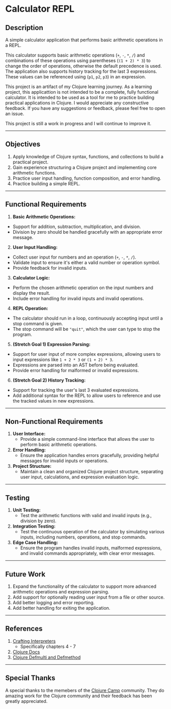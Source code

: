 # Calculator REPL

## Description

A simple calculator application that performs basic arithmetic operations in a REPL.

This calculator supports basic arithmetic operations (`+`, `-`, `*`, `/`) and combinations of these operations
using parentheses (`(1 + 2) * 3`) to change the order of operations, otherwise the default precedence is used.
The application also supports history tracking for the last 3 expressions. These values can be referenced
using (`p1`, `p2`, `p3`) in an expression.

This project is an artifact of my Clojure learning journey. As a learning project,
this applicattion is not intended to be a complete, fully functional calculator.
It is intended to be used as a tool for me to practice building practical applications in Clojure.
I would appreciate any constructive feedback. If you have any suggestions or feedback, please feel free to open an issue.

This project is still a work in progress and I will continue to improve it.

---

## Objectives

1. Apply knowledge of Clojure syntax, functions, and collections to build a practical project.
2. Gain experience structuring a Clojure project and implementing core arithmetic functions.
3. Practice user input handling, function composition, and error handling.
4. Practice building a simple REPL.

---

## Functional Requirements

1. **Basic Arithmetic Operations:**

- Support for addition, subtraction, multiplication, and division.
- Division by zero should be handled gracefully with an appropriate error message.

2. **User Input Handling:**

- Collect user input for numbers and an operation (`+`, `-`, `*`, `/`).
- Validate input to ensure it's either a valid number or operation symbol.
- Provide feedback for invalid inputs.

3. **Calculator Logic:**

- Perform the chosen arithmetic operation on the input numbers and display the result.
- Include error handling for invalid inputs and invalid operations.

4. **REPL Operation:**

- The calculator should run in a loop, continuously accepting input until a stop command is given.
- The stop command will be `"quit"`, which the user can type to stop the program.

5. **(Stretch Goal 1) Expression Parsing:**

- Support for user input of more complex expressions, allowing users to input expressions like `1 + 2 * 3` or `(1 + 2) * 3`.
- Expressions are parsed into an AST before being evaluated.
- Provide error handling for malformed or invalid expressions.

6. **(Stretch Goal 2) History Tracking:**

- Support for tracking the user's last 3 evaluated expressions.
- Add additional syntax for the REPL to allow users to reference and use the tracked values in new expressions.

---

## Non-Functional Requirements

1. **User Interface:**
   - Provide a simple command-line interface that allows the user to perform basic arithmetic operations.
2. **Error Handling:**
   - Ensure the application handles errors gracefully, providing helpful messages for invalid inputs or operations.
3. **Project Structure:**
   - Maintain a clean and organized Clojure project structure, separating user input, calculations, and expression evaluation logic.

---

## Testing

1. **Unit Testing:**
   - Test the arithmetic functions with valid and invalid inputs (e.g., division by zero).
2. **Integration Testing:**
   - Test the continuous operation of the calculator by simulating various inputs, including numbers, operations, and stop commands.
3. **Edge Case Handling:**
   - Ensure the program handles invalid inputs, malformed expressions, and invalid commands appropriately, with clear error messages.

---

## Future Work

1. Expand the functionality of the calculator to support more advanced arithmetic operations and expression parsing.
2. Add support for optionally reading user input from a file or other source.
3. Add better logging and error reporting.
4. Add better handling for exiting the application.

---

## References

1. [Crafting Interpreters](https://craftinginterpreters.com/contents.html)
    - Specifically chapters 4 - 7
2. [Clojure Docs](https://clojuredocs.org/)
3. [Clojure Defmulti and Defmethod](https://128bit.io/posts/clojure-defmulti-and-defmethod/)

---

## Special Thanks

A special thanks to the memebers of the [Clojure Camp](https://clojure.camp/) community.
They do amazing work for the Clojure community and their feedback has been greatly appreciated.
